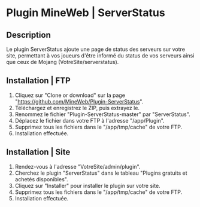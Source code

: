 # Plugin MineWeb | ServerStatus


## Description
Le plugin ServerStatus ajoute une page de status des serveurs sur votre site, permettant à vos joueurs d'être informé du status de vos serveurs ainsi que ceux de Mojang (VotreSite/serverstatus).

## Installation | FTP
1. Cliquez sur "Clone or download" sur la page "https://github.com/MineWeb/Plugin-ServerStatus".
2. Téléchargez et enregistrez le ZIP, puis extrayez le.
3. Renommez le fichier "Plugin-ServerStatus-master" par "ServerStatus".
4. Déplacez le fichier dans votre FTP à l'adresse "/app/Plugin".
5. Supprimez tous les fichiers dans le "/app/tmp/cache" de votre FTP.
6. Installation effectuée.

## Installation | Site
1. Rendez-vous à l'adresse "VotreSite/admin/plugin".
2. Cherchez le plugin "ServerStatus" dans le tableau "Plugins gratuits et achetés disponibles".
3. Cliquez sur "Installer" pour installer le plugin sur votre site.
4. Supprimez tous les fichiers dans le "/app/tmp/cache" de votre FTP.
5. Installation effectuée.
